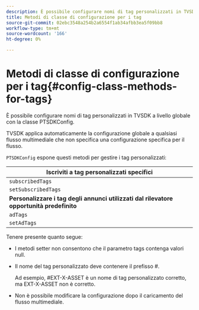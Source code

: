 ```yaml
---
description: È possibile configurare nomi di tag personalizzati in TVSDK a livello globale con la classe PTSDKConfig.
title: Metodi di classe di configurazione per i tag
source-git-commit: 02ebc3548a254b2a6554f1ab34afbb3ea5f09bb8
workflow-type: tm+mt
source-wordcount: '166'
ht-degree: 0%

---
```


# Metodi di classe di configurazione per i tag{#config-class-methods-for-tags}

È possibile configurare nomi di tag personalizzati in TVSDK a livello globale con la classe PTSDKConfig.

TVSDK applica automaticamente la configurazione globale a qualsiasi flusso multimediale che non specifica una configurazione specifica per il flusso.

`PTSDKConfig` espone questi metodi per gestire i tag personalizzati:

| **Iscriviti a tag personalizzati specifici** |
|---|
| `subscribedTags` | Recupera l’elenco corrente dei tag seguiti. |
| `setSubscribedTags` | Imposta l&#39;elenco dei tag sottoscritti che verranno esposti all&#39;applicazione. |
| **Personalizzare i tag degli annunci utilizzati dal rilevatore opportunità predefinito** |
| `adTags` | Recupera l’elenco corrente dei tag annuncio. |
| `setAdTags` | Imposta l’elenco dei tag annuncio che verranno utilizzati dal generatore di opportunità predefinito. |

Tenere presente quanto segue:

* I metodi setter non consentono che il parametro tags contenga valori null.
* Il nome del tag personalizzato deve contenere il prefisso #.

  Ad esempio, #EXT-X-ASSET è un nome di tag personalizzato corretto, ma EXT-X-ASSET non è corretto.
* Non è possibile modificare la configurazione dopo il caricamento del flusso multimediale.
